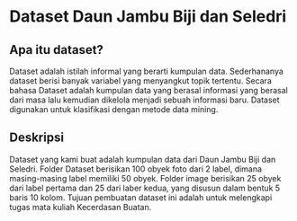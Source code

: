 # Dataset Daun Jambu Biji dan Seledri
## Apa itu dataset?
Dataset adalah istilah informal yang berarti kumpulan data. Sederhananya dataset berisi banyak variabel yang menyangkut topik tertentu. Secara bahasa Dataset adalah kumpulan data yang berasal informasi yang berasal dari masa lalu kemudian dikelola menjadi sebuah informasi baru. Dataset digunakan untuk klasifikasi dengan metode data mining.
## Deskripsi
Dataset yang kami buat adalah kumpulan data dari Daun Jambu Biji dan Seledri. Folder Dataset berisikan 100 obyek foto dari 2 label, dimana masing-masing label memiliki 50 obyek. Folder image berisikan 25 obyek dari label pertama dan 25 dari laber kedua, yang disusun dalam bentuk 5 baris 10 kolom. Tujuan pembuatan dataset ini adalah untuk melengkapi tugas mata kuliah Kecerdasan Buatan.
